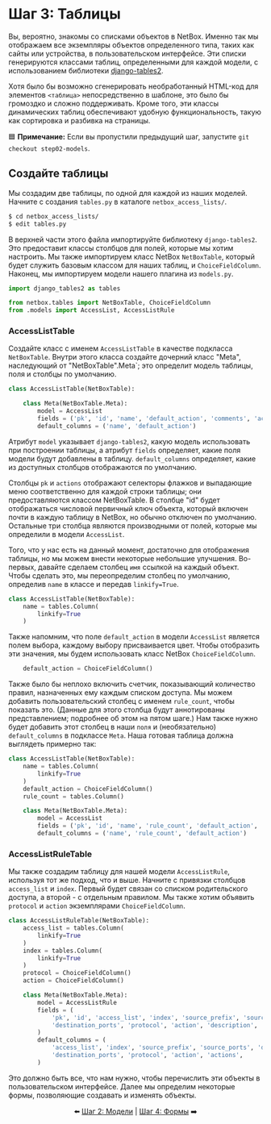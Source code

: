 # Шаг 3: Таблицы

Вы, вероятно, знакомы со списками объектов в NetBox. Именно так мы отображаем все экземпляры объектов определенного типа, таких как сайты или устройства, в пользовательском интерфейсе. Эти списки генерируются классами таблиц, определенными для каждой модели, с использованием библиотеки [django-tables2](https://django-tables2.readthedocs.io/).

Хотя было бы возможно сгенерировать необработанный HTML-код для элементов `<таблица>` непосредственно в шаблоне, это было бы громоздко и сложно поддерживать. Кроме того, эти классы динамических таблиц обеспечивают удобную функциональность, такую как сортировка и разбивка на страницы.

:blue_square: **Примечание:** Если вы пропустили предыдущий шаг, запустите `git checkout step02-models`.

## Создайте таблицы

Мы создадим две таблицы, по одной для каждой из наших моделей. Начните с создания `tables.py` в каталоге `netbox_access_lists/`.

```bash
$ cd netbox_access_lists/
$ edit tables.py
```

В верхней части этого файла импортируйте библиотеку `django-tables2`. Это предоставит классы столбцов для полей, которые мы хотим настроить. Мы также импортируем класс NetBox `NetBoxTable`, который будет служить базовым классом для наших таблиц, и `ChoiceFieldColumn`. Наконец, мы импортируем модели нашего плагина из `models.py`.

```python
import django_tables2 as tables

from netbox.tables import NetBoxTable, ChoiceFieldColumn
from .models import AccessList, AccessListRule
```

### AccessListTable

Создайте класс с именем `AccessListTable` в качестве подкласса `NetBoxTable`. Внутри этого класса создайте дочерний класс "Meta", наследующий от "NetBoxTable".Meta`; это определит модель таблицы, поля и столбцы по умолчанию.

```python
class AccessListTable(NetBoxTable):

    class Meta(NetBoxTable.Meta):
        model = AccessList
        fields = ('pk', 'id', 'name', 'default_action', 'comments', 'actions')
        default_columns = ('name', 'default_action')
```

Атрибут `model` указывает `django-tables2`, какую модель использовать при построении таблицы, а атрибут `fields` определяет, какие поля модели будут добавлены в таблицу. `default_columns` определяет, какие из доступных столбцов отображаются по умолчанию.

Столбцы `pk` и `actions` отображают селекторы флажков и выпадающие меню соответственно для каждой строки таблицы; они предоставляются классом NetBoxTable. В столбце "id" будет отображаться числовой первичный ключ объекта, который включен почти в каждую таблицу в NetBox, но обычно отключен по умолчанию. Остальные три столбца являются производными от полей, которые мы определили в модели `AccessList`.

Того, что у нас есть на данный момент, достаточно для отображения таблицы, но мы можем внести некоторые небольшие улучшения. Во-первых, давайте сделаем столбец `имя` ссылкой на каждый объект. Чтобы сделать это, мы переопределим столбец по умолчанию, определив `name` в классе и передав `linkify=True`.

```python
class AccessListTable(NetBoxTable):
    name = tables.Column(
        linkify=True
    )
```

Также напомним, что поле `default_action` в модели `AccessList` является полем выбора, каждому выбору присваивается цвет. Чтобы отобразить эти значения, мы будем использовать класс NetBox `ChoiceFieldColumn`.

```python
    default_action = ChoiceFieldColumn()
```

Также было бы неплохо включить счетчик, показывающий количество правил, назначенных ему каждым списком доступа. Мы можем добавить пользовательский столбец с именем `rule_count`, чтобы показать это. (Данные для этого столбца будут аннотированы представлением; подробнее об этом на пятом шаге.) Нам также нужно будет добавить этот столбец в наши `поля` и (необязательно) `default_columns` в подклассе `Meta`. Наша готовая таблица должна выглядеть примерно так:

```python
class AccessListTable(NetBoxTable):
    name = tables.Column(
        linkify=True
    )
    default_action = ChoiceFieldColumn()
    rule_count = tables.Column()

    class Meta(NetBoxTable.Meta):
        model = AccessList
        fields = ('pk', 'id', 'name', 'rule_count', 'default_action', 'comments', 'actions')
        default_columns = ('name', 'rule_count', 'default_action')
```

### AccessListRuleTable

Мы также создадим таблицу для нашей модели `AccessListRule`, используя тот же подход, что и выше. Начните с привязки столбцов `access_list` и `index`. Первый будет связан со списком родительского доступа, а второй - с отдельным правилом. Мы также хотим объявить `protocol` и `action` экземплярами `ChoiceFieldColumn`.

```python
class AccessListRuleTable(NetBoxTable):
    access_list = tables.Column(
        linkify=True
    )
    index = tables.Column(
        linkify=True
    )
    protocol = ChoiceFieldColumn()
    action = ChoiceFieldColumn()

    class Meta(NetBoxTable.Meta):
        model = AccessListRule
        fields = (
            'pk', 'id', 'access_list', 'index', 'source_prefix', 'source_ports', 'destination_prefix',
            'destination_ports', 'protocol', 'action', 'description', 'actions',
        )
        default_columns = (
            'access_list', 'index', 'source_prefix', 'source_ports', 'destination_prefix',
            'destination_ports', 'protocol', 'action', 'actions',
        )
```

Это должно быть все, что нам нужно, чтобы перечислить эти объекты в пользовательском интерфейсе. Далее мы определим некоторые формы, позволяющие создавать и изменять объекты.

<div align="center">

:arrow_left: [Шаг 2: Модели](/tutorial/step02-models.md) | [Шаг 4: Формы](/tutorial/step04-forms.md) :arrow_right:

</div>

